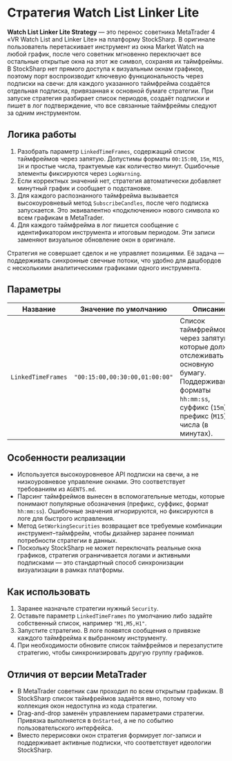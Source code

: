 # Стратегия Watch List Linker Lite

**Watch List Linker Lite Strategy** — это перенос советника MetaTrader 4 «VR Watch List and Linker Lite» на платформу StockSharp. В оригинале пользователь перетаскивает инструмент из окна Market Watch на любой график, после чего советник мгновенно переключает все остальные открытые окна на этот же символ, сохраняя их таймфреймы. В StockSharp нет прямого доступа к визуальным окнам графиков, поэтому порт воспроизводит ключевую функциональность через подписки на свечи: для каждого указанного таймфрейма создаётся отдельная подписка, привязанная к основной бумаге стратегии. При запуске стратегия разбирает список периодов, создаёт подписки и пишет в лог подтверждение, что все связанные таймфреймы следуют за одним инструментом.

## Логика работы

1. Разобрать параметр `LinkedTimeFrames`, содержащий список таймфреймов через запятую. Допустимы форматы `00:15:00`, `15m`, `M15`, `1H` и простые числа, трактуемые как количество минут. Ошибочные элементы фиксируются через `LogWarning`.
2. Если корректных значений нет, стратегия автоматически добавляет минутный график и сообщает о подстановке.
3. Для каждого распознанного таймфрейма вызывается высокоуровневый метод `SubscribeCandles`, после чего подписка запускается. Это эквивалентно «подключению» нового символа ко всем графикам в MetaTrader.
4. Для каждого таймфрейма в лог пишется сообщение с идентификатором инструмента и итоговым периодом. Эти записи заменяют визуальное обновление окон в оригинале.

Стратегия не совершает сделок и не управляет позициями. Её задача — поддерживать синхронные свечные потоки, что удобно для дашбордов с несколькими аналитическими графиками одного инструмента.

## Параметры

| Название | Значение по умолчанию | Описание |
| --- | --- | --- |
| `LinkedTimeFrames` | `"00:15:00,00:30:00,01:00:00"` | Список таймфреймов через запятую, которые должны отслеживать основную бумагу. Поддерживаются форматы `hh:mm:ss`, суффикс (`15m`), префикс (`M15`) и числа (в минутах). |

## Особенности реализации

- Используется высокоуровневое API подписки на свечи, а не низкоуровневое управление окнами. Это соответствует требованиям из `AGENTS.md`.
- Парсинг таймфреймов вынесен в вспомогательные методы, которые понимают популярные обозначения (префикс, суффикс, формат `hh:mm:ss`). Ошибочные значения игнорируются, но фиксируются в логе для быстрого исправления.
- Метод `GetWorkingSecurities` возвращает все требуемые комбинации инструмент–таймфрейм, чтобы дизайнер заранее понимал потребности стратегии в данных.
- Поскольку StockSharp не может переключать реальные окна графиков, стратегия ограничивается логами и активными подписками — это стандартный способ синхронизации визуализации в рамках платформы.

## Как использовать

1. Заранее назначьте стратегии нужный `Security`.
2. Оставьте параметр `LinkedTimeFrames` по умолчанию либо задайте собственный список, например `"M1,M5,H1"`.
3. Запустите стратегию. В логе появятся сообщения о привязке каждого таймфрейма к выбранному инструменту.
4. При необходимости обновите список таймфреймов и перезапустите стратегию, чтобы синхронизировать другую группу графиков.

## Отличия от версии MetaTrader

- В MetaTrader советник сам проходил по всем открытым графикам. В StockSharp список таймфреймов задаётся явно, потому что коллекция окон недоступна из кода стратегии.
- Drag-and-drop заменён управлением параметрами стратегии. Привязка выполняется в `OnStarted`, а не по событию пользовательского интерфейса.
- Вместо перерисовки окон стратегия формирует лог-записи и поддерживает активные подписки, что соответствует идеологии StockSharp.
